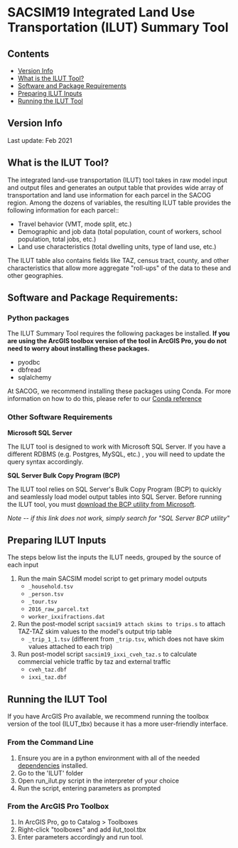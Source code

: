 # SACSIM19 Integrated Land Use Transportation (ILUT) Summary Tool

## Contents
* [Version Info](#Version-Info)
* [What is the ILUT Tool?](#What-is-the-ilut-tool?)
* [Software and Package Requirements](#Software-and-Package-Requirements)
* [Preparing ILUT Inputs](#Preparing-ILUT-Inputs)
* [Running the ILUT Tool](#Running-the-ILUT-Tool)



## Version Info

Last update: Feb 2021

## What is the ILUT Tool?
The integrated land-use transportation (ILUT) tool takes in raw model input and output files and generates an output table that provides wide array of transportation and land use information for each parcel in the SACOG region. Among the dozens of variables, the resulting ILUT table provides the following information for each parcel::
* Travel behavior (VMT, mode split, etc.)
* Demographic and job data (total population, count of workers, school population, total jobs, etc.)
* Land use characteristics (total dwelling units, type of land use, etc.)

The ILUT table also contains fields like TAZ, census tract, county, and other characteristics that allow more aggregate "roll-ups" of the data to these and other geographies.

## Software and Package Requirements:

### Python packages

The ILUT Summary Tool requires the following packages be installed. **If you are using the ArcGIS toolbox version of the tool in ArcGIS Pro, you do not need to worry about installing these packages.**

* pyodbc
* dbfread
* sqlalchemy

At SACOG, we recommend installing these packages using Conda. For more information on how to do this, please refer to our [Conda reference](https://github.com/SACOG/SACOG-Intro/blob/main/using-envs/sacog-Python-Env-Reference.md#setting-up-your-python-environment)

### Other Software Requirements

**Microsoft SQL Server**

The ILUT tool is designed to work with Microsoft SQL Server. If you have
a different RDBMS (e.g. Postgres, MySQL, etc.) , you will need to update
the query syntax accordingly.


**SQL Server Bulk Copy Program (BCP)**

The ILUT tool relies on SQL Server's Bulk Copy Program (BCP) to quickly
and seamlessly load model output tables into SQL Server. Before running
the ILUT tool, you must [download the BCP utility from
Microsoft](https://docs.microsoft.com/en-us/sql/tools/bcp-utility?view=sql-server-ver15).

*Note -- if this link does not work, simply search for "SQL Server BCP
utility"*

## Preparing ILUT Inputs

The steps below list the inputs the ILUT needs, grouped by the source of each input

1. Run the main SACSIM model script to get primary model outputs
   * `_household.tsv`
   * `_person.tsv`
   * `_tour.tsv`
   * `2016_raw_parcel.txt`
   * `worker_ixxifractions.dat`
2. Run the post-model script `sacsim19 attach skims to trips.s` to attach TAZ-TAZ skim values to the model's output trip table
   * `_trip_1_1.tsv` (different from `_trip.tsv`, which does not have skim values attached to each trip)
3. Run post-model script `sacsim19_ixxi_cveh_taz.s` to calculate commercial vehicle traffic by taz and external traffic
   * `cveh_taz.dbf`
   * `ixxi_taz.dbf`

## Running the ILUT Tool

If you have ArcGIS Pro available, we recommend running the toolbox version of the tool (ILUT_tbx) because it has a more user-friendly interface.

### From the Command Line

1.  Ensure you are in a python environment with all of the needed [dependencies](###Python-packages) installed.
2.  Go to the 'ILUT' folder
3.  Open run_ilut.py script in the interpreter of your choice
3.  Run the script, entering parameters as prompted

### From the ArcGIS Pro Toolbox

1. In ArcGIS Pro, go to Catalog > Toolboxes
2. Right-click "toolboxes" and add ilut_tool.tbx
3. Enter parameters accordingly and run tool.

